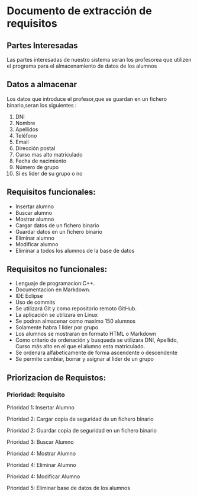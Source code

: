 # Documento de extracción de requisitos


## Partes Interesadas

Las partes interesadas de nuestro sistema seran los profesorea que utilizen el programa para el almacenamiento de datos de los alumnos

## Datos a almacenar

Los datos que introduce el profesor,que se guardan en un fichero binario,seran los siguientes :

1. DNI
2. Nombre
3. Apellidos
4. Teléfono
5. Email
6. Dirección postal
7. Curso mas alto matriculado
8. Fecha de nacimiento
9. Número de grupo
10. Si es lider de su grupo o no


## Requisitos funcionales:
* Insertar alumno
* Buscar alumno
* Mostrar alumno 
* Cargar datos de un fichero binario
* Guardar datos en un fichero binario
* Eliminar alumno
* Modificar alumno
* Eliminar a todos los alumnos de la base de datos


## Requisitos no funcionales:
* Lenguaje de programacion:C++.
* Documentacion en Markdown.
* IDE Eclipse
* Uso de commits
* Se utilizará Git y como repositorio remoto GitHub.
* La aplicación se utilizara en Linux
* Se podran almacenar como maximo 150 alumnos
* Solamente habra 1 lider por grupo
* Los alumnos se mostraran en formato HTML o Markdown
* Como criterio de ordenación y busqueda se utilizara DNI, Apellido, Curso más alto en el que el alumno esta matriculado.
* Se ordenara alfabeticamente de forma ascendente o descendente
* Se permite cambiar, borrar y asignar al lider de un grupo

## Priorizacion de Requistos:
### Prioridad: Requisito
Prioridad 1: Insertar Alumno

Prioridad 2: Cargar copia de seguridad de un fichero binario

Prioridad 2: Guardar copia de seguridad en un fichero binario

Prioridad 3: Buscar Alumno

Prioridad 4: Mostrar Alumno

Prioridad 4: Eliminar Alumno

Prioridad 4: Modificar Alumno

Prioridad 5: Eliminar base de datos de los alumnos
